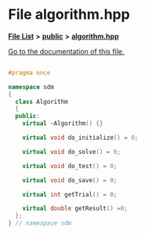 
# File algorithm.hpp

[**File List**](files.md) **>** [**public**](dir_33715f1cc09e852083918bf432e54d5e.md) **>** [**algorithm.hpp**](algorithm_8hpp.md)

[Go to the documentation of this file.](algorithm_8hpp.md) 


````cpp

#pragma once

namespace sdm
{
  class Algorithm
  {
  public:
    virtual ~Algorithm() {}

    virtual void do_initialize() = 0;

    virtual void do_solve() = 0;

    virtual void do_test() = 0;

    virtual void do_save() = 0;

    virtual int getTrial() = 0;

    virtual double getResult() =0;
  };
} // namespace sdm
````

